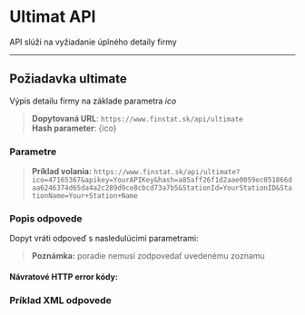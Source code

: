 # Ultimat API
API slúži na vyžiadanie úplného detaily firmy

---
## Požiadavka ultimate
Výpis detailu firmy na základe parametra *ico*
> **Dopytovaná URL**: ```https://www.finstat.sk/api/ultimate```<br />
> **Hash parameter**: {ico}
### Parametre
[](../../../common/parameters/parameters-sk-detail.md ':include')

[](../../../common/parameters/parameters-sk.md ':include')


> **Príklad volania:** ```https://www.finstat.sk/api/ultimate?ico=47165367&apikey=YourAPIKey&hash=a85aff26f1d2aae0059ec051866daa6246374d65da4a2c289d9ce8cbcd73a7b5&StationId=YourStationID&StationName=Your+Station+Name```
### Popis odpovede

Dopyt vráti odpoveď s nasledulúcimi parametrami:

[](../../../common/responses/basic-sk.md ':include')

[](../../../common/responses/premium-common-sk.md ':include')

[](../../../common/responses/elite-sk.md ':include')

[](../../../common/responses/ultimate-sk.md ':include')

> **Poznámka:** poradie nemusí zodpovedať uvedenému zoznamu

#### Návratové HTTP error kódy:
[](../../../common/http/errorcodes-sk-detail.md ':include')

[](../../../common/http/errorcodes-sk.md ':include')

### Príklad XML odpovede
[](../../../common/examples/ultimate.md ':include')

[](../../../common/texts/anonymized-sk.md ':include')

[](../../../common/examples/detail-an.md ':include')